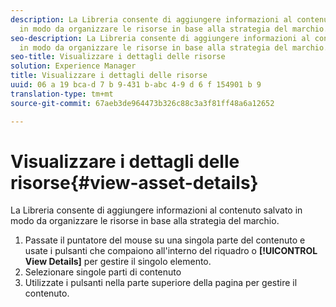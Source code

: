 ```yaml
---
description: La Libreria consente di aggiungere informazioni al contenuto salvato
  in modo da organizzare le risorse in base alla strategia del marchio.
seo-description: La Libreria consente di aggiungere informazioni al contenuto salvato
  in modo da organizzare le risorse in base alla strategia del marchio.
seo-title: Visualizzare i dettagli delle risorse
solution: Experience Manager
title: Visualizzare i dettagli delle risorse
uuid: 06 a 19 bca-d 7 b 9-431 b-abc 4-9 d 6 f 154901 b 9
translation-type: tm+mt
source-git-commit: 67aeb3de964473b326c88c3a3f81ff48a6a12652

---
```



# Visualizzare i dettagli delle risorse{#view-asset-details}

La Libreria consente di aggiungere informazioni al contenuto salvato in modo da organizzare le risorse in base alla strategia del marchio.

1. Passate il puntatore del mouse su una singola parte del contenuto e usate i pulsanti che compaiono all'interno del riquadro o **[!UICONTROL View Details]** per gestire il singolo elemento.
1. Selezionare singole parti di contenuto
1. Utilizzate i pulsanti nella parte superiore della pagina per gestire il contenuto.

